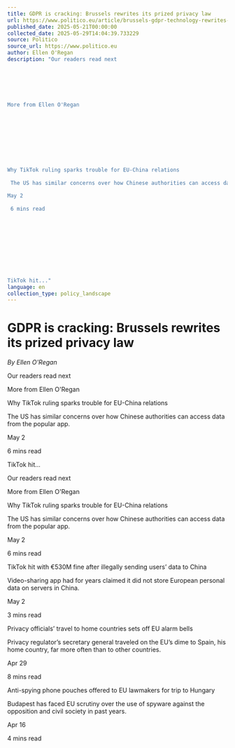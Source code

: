 ```yaml
---
title: GDPR is cracking: Brussels rewrites its prized privacy law
url: https://www.politico.eu/article/brussels-gdpr-technology-rewrites-prized-loathed-privacy-law/?utm_source=RSS_Feed&utm_medium=RSS&utm_campaign=RSS_Syndication
published_date: 2025-05-21T00:00:00
collected_date: 2025-05-29T14:04:39.733229
source: Politico
source_url: https://www.politico.eu
author: Ellen O'Regan
description: "Our readers read next 
 
 
 
 
 
 
More from Ellen O'Regan 
 
 
 
 
 
 
 
 
 
Why TikTok ruling sparks trouble for EU-China relations 
 
 The US has similar concerns over how Chinese authorities can access data from the popular app. 
 
May 2 
 
 6 mins read 
 
 
 
 
 
 
 
 
 
 
TikTok hit..."
language: en
collection_type: policy_landscape
---
```


# GDPR is cracking: Brussels rewrites its prized privacy law

*By Ellen O'Regan*

Our readers read next 
 
 
 
 
 
 
More from Ellen O'Regan 
 
 
 
 
 
 
 
 
 
Why TikTok ruling sparks trouble for EU-China relations 
 
 The US has similar concerns over how Chinese authorities can access data from the popular app. 
 
May 2 
 
 6 mins read 
 
 
 
 
 
 
 
 
 
 
TikTok hit...

Our readers read next

More from Ellen O'Regan

Why TikTok ruling sparks trouble for EU-China relations 
 
 The US has similar concerns over how Chinese authorities can access data from the popular app. 
 
May 2 
 
 6 mins read

TikTok hit with €530M fine after illegally sending users’ data to China 
 
 Video-sharing app had for years claimed it did not store European personal data on servers in China. 
 
May 2 
 
 3 mins read

Privacy officials’ travel to home countries sets off EU alarm bells 
 
 Privacy regulator’s secretary general traveled on the EU’s dime to Spain, his home country, far more often than to other countries. 
 
Apr 29 
 
 8 mins read

Anti-spying phone pouches offered to EU lawmakers for trip to Hungary 
 
 Budapest has faced EU scrutiny over the use of spyware against the opposition and civil society in past years. 
 
Apr 16 
 
 4 mins read